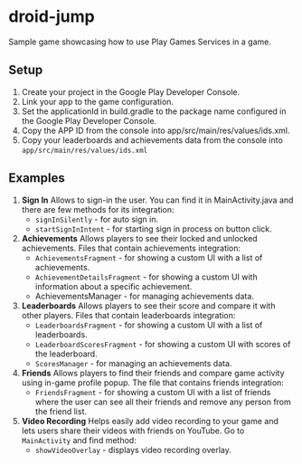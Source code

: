 # droid-jump
Sample game showcasing how to use Play Games Services in a game.

## Setup
 1. Create your project in the Google Play Developer Console.
 2. Link your app to the game configuration.
 3. Set the applicationId in build.gradle to the package name configured in the Google Play Developer Console.
 4. Copy the APP ID from the console into app/src/main/res/values/ids.xml.
 5. Copy your leaderboards and achievements data from the console into `app/src/main/res/values/ids.xml`

## Examples
1. **Sign In** Allows to sign-in the user. You can find it in MainActivity.java and there are few methods for its integration:
	- `signInSilently` - for auto sign in.
	- `startSignInIntent` - for starting sign in process on button click.
2. **Achievements** Allows players to see their locked and unlocked achievements. Files that contain achievements integration:
	- `AchievementsFragment` - for showing a custom UI with a list of achievements.
	- `AchievementDetailsFragment` - for showing a custom UI with information about a specific achievement.
	- AchievementsManager - for managing achievements data.
3. **Leaderboards** Allows players to see their score and compare it with other players. Files that contain leaderboards integration:
	- `LeaderboardsFragment` - for showing a custom UI with a list of leaderboards.
	- `LeaderboardScoresFragment` - for showing a custom UI with scores of the leaderboard.
	- `ScoresManager` - for managing an achievements data.
4. **Friends** Allows players to find their friends and compare game activity using in-game profile popup. The file that contains friends integration:
	- `FriendsFragment` - for showing a custom UI with a list of friends where the user can see all their friends and remove any person from the friend list.
5. **Video Recording** Helps easily add video recording to your game and lets users share their videos with friends on YouTube. Go to ``MainActivity`` and find method:
	- `showVideoOverlay` - displays video recording overlay.
